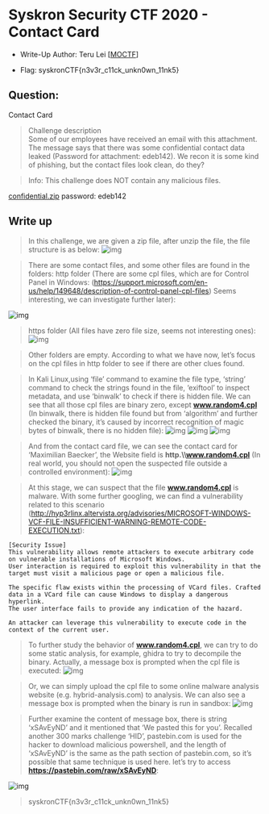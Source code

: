 # Syskron Security CTF 2020 - Contact Card
- Write-Up Author: Teru Lei \[[MOCTF](https://www.facebook.com/MOCSCTF)\]

- Flag: syskronCTF{n3v3r_c11ck_unkn0wn_11nk5}

## **Question:**
Contact Card

>Challenge description  
>Some of our employees have received an email with this attachment. The message says that there was some confidential contact data leaked (Password for attachment: edeb142). We recon it is some kind of phishing, but the contact files look clean, do they?

>Info: This challenge does NOT contain any malicious files.

[confidential.zip](./confidential.zip) password: edeb142

## Write up
>In this challenge, we are given a zip file, after unzip the file, the file structure is as below:
![img](./img/1.png)

>There are some contact files, and some other files are found in the folders:
>http folder (There are some cpl files, which are for Control Panel in Windows: (https://support.microsoft.com/en-us/help/149648/description-of-control-panel-cpl-files) Seems interesting, we can investigate further later):

![img](./img/2.png) 

>https folder (All files have zero file size, seems not interesting ones):
![img](./img/3.png)

>Other folders are empty. According to what we have now, let’s focus on the cpl files in http folder to see if there are other clues found.

>In Kali Linux,using ‘file’ command to examine the file type, ‘string’ command to check the strings found in the file, ‘exiftool’ to inspect metadata, and use ‘binwalk’ to check if there is hidden file. We can see that all those cpl files are binary zero, except **www.random4.cpl** (In binwalk, there is hidden file found but from ‘algorithm’ and further checked the binary, it’s caused by incorrect recognition of magic bytes of binwalk, there is no hidden file): 
![img](./img/4.png)
![img](./img/5.png)
![img](./img/6.png)

>And from the contact card file, we can see the contact card for ‘Maximilian Baecker’, the Website field is **http.\\\\www.random4.cpl** (In real world, you should not open the suspected file outside a controlled environment):
![img](./img/7.png)

>At this stage, we can suspect that the file **www.random4.cpl** is malware. With some further googling, we can find a vulnerability related to this scenario (http://hyp3rlinx.altervista.org/advisories/MICROSOFT-WINDOWS-VCF-FILE-INSUFFICIENT-WARNING-REMOTE-CODE-EXECUTION.txt):
```
[Security Issue]
This vulnerability allows remote attackers to execute arbitrary code on vulnerable installations of Microsoft Windows.
User interaction is required to exploit this vulnerability in that the target must visit a malicious page or open a malicious file.

The specific flaw exists within the processing of VCard files. Crafted data in a VCard file can cause Windows to display a dangerous hyperlink.
The user interface fails to provide any indication of the hazard.

An attacker can leverage this vulnerability to execute code in the context of the current user.
```

>To further study the behavior of **www.random4.cpl**, we can try to do some static analysis, for example, ghidra to try to decompile the binary. Actually, a message box is prompted when the cpl file is executed:
![img](./img/8.png)

>Or, we can simply upload the cpl file to some online malware analysis website (e.g. hybrid-analysis.com) to analysis. We can also see a message box is prompted when the binary is run in sandbox:
![img](./img/9.png)

>Further examine the content of message box, there is string ‘xSAvEyND’ and it mentioned that ‘We pasted this for you’. Recalled another 300 marks challenge ‘HID’, pastebin.com is used for the hacker to download malicious powershell, and the length of ‘xSAvEyND’ is the same as the path section of pastebin.com, so it’s possible that same technique is used here. let’s try to access **https://pastebin.com/raw/xSAvEyND**:

![img](./img/10.png)

>syskronCTF{n3v3r_c11ck_unkn0wn_11nk5}


